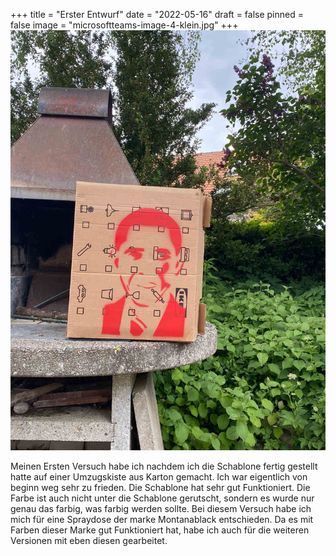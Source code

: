 +++
title = "Erster Entwurf"
date = "2022-05-16"
draft = false
pinned = false
image = "microsoftteams-image-4-klein.jpg"
+++
![Erster Entwurf](microsoftteams-image-4-klein.jpg)

Meinen Ersten Versuch habe ich nachdem ich die Schablone fertig gestellt hatte auf einer Umzugskiste aus Karton gemacht. Ich war eigentlich von beginn weg sehr zu frieden. Die Schablone hat sehr gut Funktioniert. Die Farbe ist auch nicht unter die Schablone gerutscht, sondern es wurde nur genau das farbig, was farbig werden sollte. Bei diesem Versuch habe ich mich für eine Spraydose der marke Montanablack entschieden. Da es mit Farben dieser Marke gut Funktioniert hat, habe ich auch für die weiteren Versionen mit eben diesen gearbeitet.